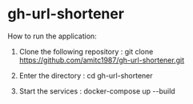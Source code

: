 # gh-url-shortener

How to run the application:

1. Clone the following repository : git clone https://github.com/amitc1987/gh-url-shortener.git

2. Enter the directory : cd gh-url-shortener

3. Start the services : docker-compose up --build